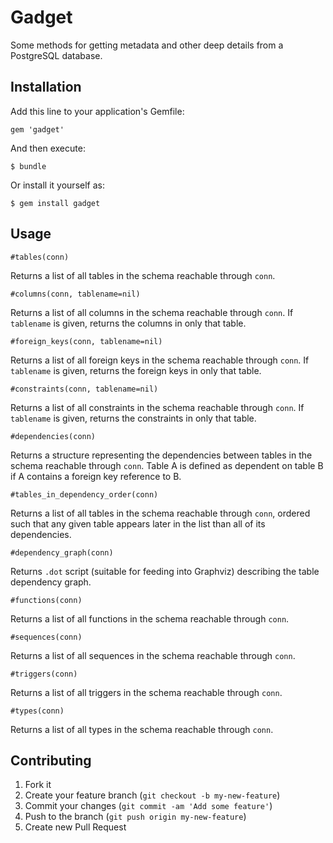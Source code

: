 # Gadget

Some methods for getting metadata and other deep details from a PostgreSQL database.

## Installation

Add this line to your application's Gemfile:

    gem 'gadget'

And then execute:

    $ bundle

Or install it yourself as:

    $ gem install gadget

## Usage

`#tables(conn)`

Returns a list of all tables in the schema reachable through `conn`.

`#columns(conn, tablename=nil)`

Returns a list of all columns in the schema reachable through `conn`.
If `tablename` is given, returns the columns in only that table.

`#foreign_keys(conn, tablename=nil)`

Returns a list of all foreign keys in the schema reachable through `conn`.
If `tablename` is given, returns the foreign keys in only that table.

`#constraints(conn, tablename=nil)`

Returns a list of all constraints in the schema reachable through `conn`.
If `tablename` is given, returns the constraints in only that table.

`#dependencies(conn)`

Returns a structure representing the dependencies between tables in the schema reachable through `conn`.
Table A is defined as dependent on table B if A contains a foreign key reference to B.

`#tables_in_dependency_order(conn)`

Returns a list of all tables in the schema reachable through `conn`, ordered such that any given table
appears later in the list than all of its dependencies.

`#dependency_graph(conn)`

Returns `.dot` script (suitable for feeding into Graphviz) describing the table dependency graph.

`#functions(conn)`

Returns a list of all functions in the schema reachable through `conn`.

`#sequences(conn)`

Returns a list of all sequences in the schema reachable through `conn`.

`#triggers(conn)`

Returns a list of all triggers in the schema reachable through `conn`.

`#types(conn)`

Returns a list of all types in the schema reachable through `conn`.

## Contributing

1. Fork it
2. Create your feature branch (`git checkout -b my-new-feature`)
3. Commit your changes (`git commit -am 'Add some feature'`)
4. Push to the branch (`git push origin my-new-feature`)
5. Create new Pull Request
